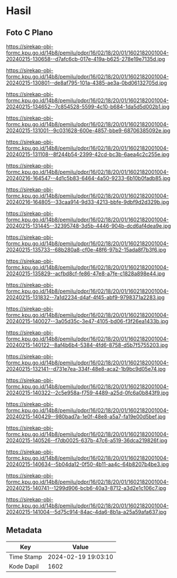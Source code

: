 # Hasil

## Foto C Plano

https://sirekap-obj-formc.kpu.go.id/14b8/pemilu/pdpr/16/02/18/20/01/1602182001004-20240215-130658--d7afc6cb-017e-419a-b625-278e19e7135d.jpg

https://sirekap-obj-formc.kpu.go.id/14b8/pemilu/pdpr/16/02/18/20/01/1602182001004-20240215-130801--de8af795-101a-4385-ae3a-0bd06132705d.jpg

https://sirekap-obj-formc.kpu.go.id/14b8/pemilu/pdpr/16/02/18/20/01/1602182001004-20240215-134652--7c854528-5599-4c10-b684-1da5d5d002b1.jpg

https://sirekap-obj-formc.kpu.go.id/14b8/pemilu/pdpr/16/02/18/20/01/1602182001004-20240215-131001--9c031628-600e-4857-bbe9-68706385092e.jpg

https://sirekap-obj-formc.kpu.go.id/14b8/pemilu/pdpr/16/02/18/20/01/1602182001004-20240215-131108--8f244b54-2399-42cd-bc3b-6aea4c2c255e.jpg

https://sirekap-obj-formc.kpu.go.id/14b8/pemilu/pdpr/16/02/18/20/01/1602182001004-20240216-164547--4d1c5b83-6464-4a50-9233-6b10b0fadb85.jpg

https://sirekap-obj-formc.kpu.go.id/14b8/pemilu/pdpr/16/02/18/20/01/1602182001004-20240216-164805--33caa914-9d33-4213-bbfe-9dbf9d2d329b.jpg

https://sirekap-obj-formc.kpu.go.id/14b8/pemilu/pdpr/16/02/18/20/01/1602182001004-20240215-131445--32395748-3d5b-4446-904b-dcd6af4dea9e.jpg

https://sirekap-obj-formc.kpu.go.id/14b8/pemilu/pdpr/16/02/18/20/01/1602182001004-20240215-135733--68b280a8-cf0e-48f6-97b2-15ada8f7b3f6.jpg

https://sirekap-obj-formc.kpu.go.id/14b8/pemilu/pdpr/16/02/18/20/01/1602182001004-20240215-135829--acfbd8cf-fe86-47e8-a7fe-c1828a898e44.jpg

https://sirekap-obj-formc.kpu.go.id/14b8/pemilu/pdpr/16/02/18/20/01/1602182001004-20240215-131832--7a1d2234-d4af-4f45-abf9-9798371a2283.jpg

https://sirekap-obj-formc.kpu.go.id/14b8/pemilu/pdpr/16/02/18/20/01/1602182001004-20240215-140027--3a05d35c-3e47-4105-bd06-f3f26ea1433b.jpg

https://sirekap-obj-formc.kpu.go.id/14b8/pemilu/pdpr/16/02/18/20/01/1602182001004-20240215-140122--8af4b6b4-5384-4fd6-8758-d5b7f5755203.jpg

https://sirekap-obj-formc.kpu.go.id/14b8/pemilu/pdpr/16/02/18/20/01/1602182001004-20240215-132141--d731e7ea-334f-48e8-aca2-1b9bc9d05e74.jpg

https://sirekap-obj-formc.kpu.go.id/14b8/pemilu/pdpr/16/02/18/20/01/1602182001004-20240215-140322--2c5e958a-f759-4489-a25d-0fc6a0b843f9.jpg

https://sirekap-obj-formc.kpu.go.id/14b8/pemilu/pdpr/16/02/18/20/01/1602182001004-20240215-140429--980bad7a-1e0f-48e8-a5a7-fa19e00d5bef.jpg

https://sirekap-obj-formc.kpu.go.id/14b8/pemilu/pdpr/16/02/18/20/01/1602182001004-20240215-140526--f7db0025-637b-47c6-a519-36dca219826f.jpg

https://sirekap-obj-formc.kpu.go.id/14b8/pemilu/pdpr/16/02/18/20/01/1602182001004-20240215-140634--5b04da12-0f50-4b11-aa4c-64b8207b4be3.jpg

https://sirekap-obj-formc.kpu.go.id/14b8/pemilu/pdpr/16/02/18/20/01/1602182001004-20240215-140741--1299d906-bcb6-40a3-8712-a3d2e1c106c7.jpg

https://sirekap-obj-formc.kpu.go.id/14b8/pemilu/pdpr/16/02/18/20/01/1602182001004-20240215-141004--5d75c914-84ac-4da6-8b1a-a25a59afa637.jpg


## Metadata

| Key        | Value               |
| ---------- | ------------------- |
| Time Stamp | 2024-02-19 19:03:10 |
| Kode Dapil | 1602                |



